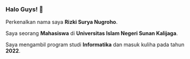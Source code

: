 ### Halo Guys! 👋

Perkenalkan nama saya **Rizki Surya Nugroho**.<br>

Saya seorang **Mahasiswa** di **Universitas Islam Negeri Sunan Kalijaga**.<br>

Saya mengambil program studi **Informatika** dan masuk kuliha pada tahun **2022**.<br>


<!--
**NumiKun/numikun** is a ✨ _special_ ✨ repository because its `README.md` (this file) appears on your GitHub profile.

Here are some ideas to get you started:

- 🔭 I’m currently working on ...
- 🌱 I’m currently learning ...
- 👯 I’m looking to collaborate on ...
- 🤔 I’m looking for help with ...
- 💬 Ask me about ...
- 📫 How to reach me: ...
- 😄 Pronouns: ...
- ⚡ Fun fact: ...
-->
